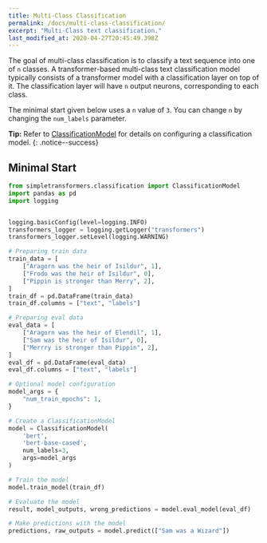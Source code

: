 ```yaml
---
title: Multi-Class Classification
permalink: /docs/multi-class-classification/
excerpt: "Multi-Class text classification."
last_modified_at: 2020-04-27T20:45:49.398Z
---
```


The goal of multi-class classification is to classify a text sequence into one of `n` classes. A transformer-based multi-class text classification model typically consists of a transformer model with a classification layer on top of it. The classification layer will have `n` output neurons, corresponding to each class.

The minimal start given below uses a `n` value of `3`. You can change `n` by changing the `num_labels` parameter.

**Tip:** Refer to [ClassificationModel](/docs/classification-models/#classificationmodel) for details on configuring a classification model.
{: .notice--success}

## Minimal Start

```python
from simpletransformers.classification import ClassificationModel
import pandas as pd
import logging


logging.basicConfig(level=logging.INFO)
transformers_logger = logging.getLogger("transformers")
transformers_logger.setLevel(logging.WARNING)

# Preparing train data
train_data = [
    ["Aragorn was the heir of Isildur", 1],
    ["Frodo was the heir of Isildur", 0],
    ["Pippin is stronger than Merry", 2],
]
train_df = pd.DataFrame(train_data)
train_df.columns = ["text", "labels"]

# Preparing eval data
eval_data = [
    ["Aragorn was the heir of Elendil", 1],
    ["Sam was the heir of Isildur", 0],
    ["Merrry is stronger than Pippin", 2],
]
eval_df = pd.DataFrame(eval_data)
eval_df.columns = ["text", "labels"]

# Optional model configuration
model_args = {
    "num_train_epochs": 1,
}

# Create a ClassificationModel
model = ClassificationModel(
    'bert',
    'bert-base-cased',
    num_labels=3,
    args=model_args
) 

# Train the model
model.train_model(train_df)

# Evaluate the model
result, model_outputs, wrong_predictions = model.eval_model(eval_df)

# Make predictions with the model
predictions, raw_outputs = model.predict(["Sam was a Wizard"])

```
